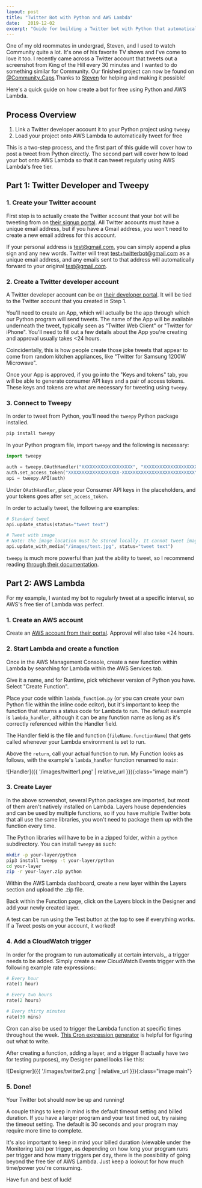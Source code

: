 ```yaml
---
layout: post
title: "Twitter Bot with Python and AWS Lambda"
date:   2019-12-02
excerpt: "Guide for building a Twitter bot with Python that automatically tweets out at certain intervals using AWS Lambda for free"
---
```

One of my old roommates in undergrad, Steven, and I used to watch Community quite a lot. It's one of his favorite TV shows and I've come to love it too. I recently came across a Twitter account that tweets out a screenshot from King of the Hill every 30 minutes and I wanted to do something similar for Community. Our finished project can now be found on [@Community_Caps](https://twitter.com/Community_Caps).Thanks to [Steven](https://stevenstetzler.com/) for helping and making it possible! 

Here's a quick guide on how create a bot for free using Python and AWS Lambda.

## Process Overview
1. Link a Twitter developer account it to your Python project using `tweepy`
2. Load your project onto AWS Lambda to automatically tweet for free

This is a two-step process, and the first part of this guide will cover how to post a tweet from Python directly. The second part will cover how to load your bot onto AWS Lambda so that it can tweet regularly using AWS Lambda's free tier.

## Part 1: Twitter Developer and Tweepy

### 1. Create your Twitter account
First step is to actually create the Twitter account that your bot will be tweeting from on [their signup portal](https://twitter.com/signup). All Twitter accounts must have a unique email address, but if you have a Gmail address, you won't need to create a new email address for this account.

If your personal address is test@gmail.com, you can simply append a plus sign and any new words. Twitter will treat test+twitterbot@gmail.com as a unique email address, and any emails sent to that address will automatically forward to your original test@gmail.com.

### 2. Create a Twitter developer account
A Twitter developer account can be on [their developer portal](https://developer.twitter.com/). It will be tied to the Twitter account that you created in Step 1.

You'll need to create an App, which will actually be the app through which our Python program will send tweets. The name of the App will be available underneath the tweet,  typically seen as "Twitter Web Client" or "Twitter for iPhone". You'll need to fill out a few details about the App you're creating and approval usually takes <24 hours. 

Coincidentally, this is how people create those joke tweets that appear to come from random kitchen appliances, like "Twitter for Samsung 1200W Microwave".

Once your App is approved, if you go into the "Keys and tokens" tab, you will be able to generate consumer API keys and a pair of access tokens. These keys and tokens are what are necessary for tweeting using `tweepy`.

### 3. Connect to Tweepy
In order to tweet from Python, you'll need the `tweepy` Python package installed.  
```bash
pip install tweepy
```

In your Python program file, import `tweepy` and the following is necessary:

```python
import tweepy

auth = tweepy.OAuthHandler("XXXXXXXXXXXXXXXXXXX", "XXXXXXXXXXXXXXXXXXXXXXXXXXXXXXXXXXXXXX")
auth.set_access_token("XXXXXXXXXXXXXXXXXXX-XXXXXXXXXXXXXXXXXXXXXXXXXXX", "XXXXXXXXXXXXXXXXXXXXXXXXXXXXXXXXXXXXXX")
api = tweepy.API(auth)
```

Under `OAuthHandler`, place your Consumer API keys in the placeholders, and your tokens goes after `set_access_token`.

In order to actually tweet, the following are examples:

```python
# Standard tweet
api.update_status(status="tweet text")

# Tweet with image
# Note: the image location must be stored locally. It cannot tweet images from web URLs
api.update_with_media("/images/test.jpg", status="tweet text")
```

`tweepy` is much more powerful than just the ability to tweet, so I recommend reading [through their documentation](http://docs.tweepy.org/en/latest/).

## Part 2: AWS Lambda

For my example, I wanted my bot to regularly tweet at a specific interval, so AWS's free tier of Lambda was perfect. 

### 1. Create an AWS account

Create an [AWS account from their portal](https://aws.amazon.com/). Approval will also take <24 hours. 

### 2. Start Lambda and create a function

Once in the AWS Management Console, create a new function within Lambda by searching for Lambda within the AWS Services tab.

Give it a name, and for Runtime, pick whichever version of Python you have. Select "Create Function".

Place your code within ```lambda_function.py``` (or you can create your own Python file within the inline code editor), but it's important to keep the function that returns a status code for Lambda to run. The default example is ```lambda_handler```, although it can be any function name as long as it's correctly referenced within the Handler field. 

The Handler field is the file and function (```fileName.functionName```) that gets called whenever your Lambda environment is set to run.

Above the ```return```, call your actual function to run. My Function looks as follows, with the example's ```lambda_handler``` function renamed to ```main```:

![Handler]({{ '/images/twitter1.png' | relative_url }}){:class="image main"}


### 3. Create Layer

In the above screenshot, several Python packages are imported, but most of them aren't natively installed on Lambda. Layers house dependencies and can be used by multiple functions, so if you have multiple Twitter bots that all use the same libraries, you won't need to package them up with the function every time.

The Python libraries will have to be in a zipped folder, within a ```python``` subdirectory. You can install ```tweepy``` as such:

```bash
mkdir -p your-layer/python
pip3 install tweepy -t your-layer/python
cd your-layer
zip -r your-layer.zip python
```

Within the AWS Lambda dashboard, create a new layer within the Layers section and upload the .zip file.

Back within the Function page, click on the Layers block in the Designer and add your newly created layer.

A test can be run using the Test button at the top to see if everything works. If a Tweet posts on your account, it worked! 

### 4. Add a CloudWatch trigger

In order for the program to run automatically at certain intervals,, a trigger needs to be added. Simply create a new CloudWatch Events trigger with the following example rate expressions::

```python
# Every hour
rate(1 hour)

# Every two hours
rate(2 hours)

# Every thirty minutes
rate(30 mins)
```
Cron can also be used to trigger the Lambda function at specific times throughout the week. [This Cron expression generator](https://www.freeformatter.com/cron-expression-generator-quartz.html) is helpful for figuring out what to write.

After creating a function, adding a layer, and a trigger (I actually have two for testing purposes), my Designer panel looks like this:

![Designer]({{ '/images/twitter2.png' | relative_url }}){:class="image main"}

### 5.  Done!

Your Twitter bot should now be up and running! 

A couple things to keep in mind is the default timeout setting and billed duration. If you have a larger program and your test timed out, try raising the timeout setting. The default is 30 seconds and your program may require more time to complete. 

It's also important to keep in mind your billed duration (viewable under the Monitoring tab) per trigger, as depending on how long your program runs per trigger and how many triggers per day, there is the possibility of going beyond the free tier of AWS Lambda. Just keep a lookout for how much time/power you're consuming.

Have fun and best of luck!